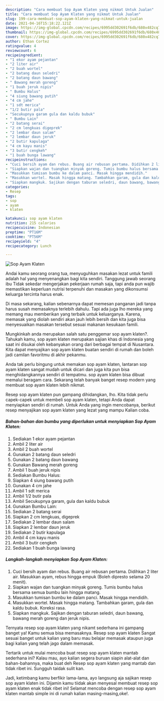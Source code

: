 ```yaml
---
description: "Cara membuat Sop Ayam Klaten yang nikmat Untuk Jualan"
title: "Cara membuat Sop Ayam Klaten yang nikmat Untuk Jualan"
slug: 199-cara-membuat-sop-ayam-klaten-yang-nikmat-untuk-jualan
date: 2021-04-16T15:18:22.121Z
image: https://img-global.cpcdn.com/recipes/6995dd302691f6db/680x482cq70/sop-ayam-klaten-foto-resep-utama.jpg
thumbnail: https://img-global.cpcdn.com/recipes/6995dd302691f6db/680x482cq70/sop-ayam-klaten-foto-resep-utama.jpg
cover: https://img-global.cpcdn.com/recipes/6995dd302691f6db/680x482cq70/sop-ayam-klaten-foto-resep-utama.jpg
author: Ethan Cortez
ratingvalue: 4
reviewcount: 6
recipeingredient:
- "1 ekor ayam pejantan"
- "2 liter air"
- "2 buah wortel"
- "2 batang daun seledri"
- "2 batang daun bawang"
- " Bawang merah goreng"
- "1 buah jeruk nipis"
- " Bumbu Halus"
- "4 siung bawang putih"
- "4 cm jahe"
- "1 sdt merica"
- "1/2 butir pala"
- "Secukupnya garam gula dan kaldu bubuk"
- " Bumbu Lain"
- "2 batang serai"
- "2 cm lengkuas digeprek"
- "2 lembar daun salam"
- "2 lembar daun jeruk"
- "2 butir kapulaga"
- "4 cm kayu manis"
- "3 butir cengkeh"
- "1 buah bunga lawang"
recipeinstructions:
- "Cuci bersih ayam dan rebus. Buang air rebusan pertama. Didihkan 2 liter air. Masukkan ayam, rebus hingga empuk (Boleh dipresto selama 20 menit)."
- "Siapkan wajan dan tuangkan minyak goreng. Tumis bumbu halus bersama semua bumbu lain hingga matang."
- "Masukkan tumisan bumbu ke dalam panci. Masak hingga mendidih."
- "Masukkan wortel. Masak hingga matang. Tambahkan garam, gula dan kaldu bubuk. Koreksi rasa."
- "Siapkan mangkuk. Sajikan dengan taburan seledri, daun bawang, bawang merah goreng dan jeruk nipis."
categories:
- Resep
tags:
- sop
- ayam
- klaten

katakunci: sop ayam klaten 
nutrition: 215 calories
recipecuisine: Indonesian
preptime: "PT16M"
cooktime: "PT56M"
recipeyield: "4"
recipecategory: Lunch

---
```



![Sop Ayam Klaten](https://img-global.cpcdn.com/recipes/6995dd302691f6db/680x482cq70/sop-ayam-klaten-foto-resep-utama.jpg)

Andai kamu seorang orang tua, menyuguhkan masakan lezat untuk famili adalah hal yang menyenangkan bagi kita sendiri. Tanggung jawab seorang ibu Tidak sekedar mengerjakan pekerjaan rumah saja, tapi anda pun wajib memastikan keperluan nutrisi terpenuhi dan masakan yang dikonsumsi keluarga tercinta harus enak.

Di masa  sekarang, kalian sebenarnya dapat memesan panganan jadi tanpa harus susah memasaknya terlebih dahulu. Tapi ada juga lho mereka yang memang mau memberikan yang terbaik untuk keluarganya. Karena, memasak yang diolah sendiri akan jauh lebih bersih dan kita juga bisa menyesuaikan masakan tersebut sesuai makanan kesukaan famili. 



Mungkinkah anda merupakan salah satu penggemar sop ayam klaten?. Tahukah kamu, sop ayam klaten merupakan sajian khas di Indonesia yang saat ini disukai oleh kebanyakan orang dari berbagai tempat di Nusantara. Kita dapat menyajikan sop ayam klaten buatan sendiri di rumah dan boleh jadi camilan favoritmu di akhir pekanmu.

Anda tak perlu bingung untuk memakan sop ayam klaten, lantaran sop ayam klaten sangat mudah untuk dicari dan juga kita pun bisa menghidangkannya sendiri di tempatmu. sop ayam klaten bisa dibuat memalui beragam cara. Sekarang telah banyak banget resep modern yang membuat sop ayam klaten lebih nikmat.

Resep sop ayam klaten pun gampang dihidangkan, lho. Kita tidak perlu capek-capek untuk membeli sop ayam klaten, tetapi Anda dapat menyiapkan sendiri di rumah. Untuk Anda yang ingin mencobanya, berikut resep menyajikan sop ayam klaten yang lezat yang mampu Kalian coba.

<!--inarticleads1-->

##### Bahan-bahan dan bumbu yang diperlukan untuk menyiapkan Sop Ayam Klaten:

1. Sediakan 1 ekor ayam pejantan
1. Ambil 2 liter air
1. Ambil 2 buah wortel
1. Gunakan 2 batang daun seledri
1. Gunakan 2 batang daun bawang
1. Gunakan  Bawang merah goreng
1. Ambil 1 buah jeruk nipis
1. Sediakan  Bumbu Halus:
1. Siapkan 4 siung bawang putih
1. Gunakan 4 cm jahe
1. Ambil 1 sdt merica
1. Ambil 1/2 butir pala
1. Ambil Secukupnya garam, gula dan kaldu bubuk
1. Gunakan  Bumbu Lain:
1. Sediakan 2 batang serai
1. Siapkan 2 cm lengkuas, digeprek
1. Sediakan 2 lembar daun salam
1. Siapkan 2 lembar daun jeruk
1. Sediakan 2 butir kapulaga
1. Ambil 4 cm kayu manis
1. Ambil 3 butir cengkeh
1. Sediakan 1 buah bunga lawang




<!--inarticleads2-->

##### Langkah-langkah menyiapkan Sop Ayam Klaten:

1. Cuci bersih ayam dan rebus. Buang air rebusan pertama. Didihkan 2 liter air. Masukkan ayam, rebus hingga empuk (Boleh dipresto selama 20 menit).
1. Siapkan wajan dan tuangkan minyak goreng. Tumis bumbu halus bersama semua bumbu lain hingga matang.
1. Masukkan tumisan bumbu ke dalam panci. Masak hingga mendidih.
1. Masukkan wortel. Masak hingga matang. Tambahkan garam, gula dan kaldu bubuk. Koreksi rasa.
1. Siapkan mangkuk. Sajikan dengan taburan seledri, daun bawang, bawang merah goreng dan jeruk nipis.




Ternyata resep sop ayam klaten yang nikamt sederhana ini gampang banget ya! Kamu semua bisa memasaknya. Resep sop ayam klaten Sangat sesuai banget untuk kalian yang baru mau belajar memasak ataupun juga bagi kalian yang telah jago dalam memasak.

Tertarik untuk mulai mencoba buat resep sop ayam klaten mantab sederhana ini? Kalau mau, ayo kalian segera buruan siapin alat-alat dan bahan-bahannya, maka buat deh Resep sop ayam klaten yang mantab dan tidak ribet ini. Sungguh taidak sulit kan. 

Jadi, ketimbang kamu berfikir lama-lama, ayo langsung aja sajikan resep sop ayam klaten ini. Dijamin kamu tiidak akan menyesal membuat resep sop ayam klaten enak tidak ribet ini! Selamat mencoba dengan resep sop ayam klaten mantab simple ini di rumah kalian masing-masing,oke!.

